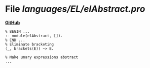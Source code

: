 # File _languages/EL/elAbstract.pro_
**[GitHub](https://github.com/softlang/yas/blob/master/languages/EL/elAbstract.pro)**
```
% BEGIN ...
:- module(elAbstract, []).
% END ...
% Eliminate bracketing
(_, brackets(E)) ~> E.

% Make unary expressions abstract
...
```
